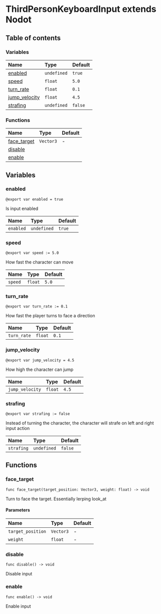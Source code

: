 # ThirdPersonKeyboardInput extends Nodot

## Table of contents

### Variables

|Name|Type|Default|
|:-|:-|:-|
|[enabled](#enabled)|`undefined`|`true`|
|[speed](#speed)|`float`|`5.0`|
|[turn_rate](#turn_rate)|`float`|`0.1`|
|[jump_velocity](#jump_velocity)|`float`|`4.5`|
|[strafing](#strafing)|`undefined`|`false`|

### Functions

|Name|Type|Default|
|:-|:-|:-|
|[face_target](#face_target)|`Vector3`|-|
|[disable](#disable)|||
|[enable](#enable)|||

## Variables

### enabled

```gdscript
@export var enabled = true
```

Is input enabled

|Name|Type|Default|
|:-|:-|:-|
|`enabled`|`undefined`|`true`|

### speed

```gdscript
@export var speed := 5.0
```

How fast the character can move

|Name|Type|Default|
|:-|:-|:-|
|`speed`|`float`|`5.0`|

### turn_rate

```gdscript
@export var turn_rate := 0.1
```

How fast the player turns to face a direction

|Name|Type|Default|
|:-|:-|:-|
|`turn_rate`|`float`|`0.1`|

### jump_velocity

```gdscript
@export var jump_velocity = 4.5
```

How high the character can jump

|Name|Type|Default|
|:-|:-|:-|
|`jump_velocity`|`float`|`4.5`|

### strafing

```gdscript
@export var strafing := false
```

Instead of turning the character, the character will strafe on left and right input action

|Name|Type|Default|
|:-|:-|:-|
|`strafing`|`undefined`|`false`|

## Functions

### face_target

```gdscript
func face_target(target_position: Vector3, weight: float) -> void
```

Turn to face the target. Essentially lerping look_at

#### Parameters

|Name|Type|Default|
|:-|:-|:-|
|`target_position`|`Vector3`|-|
|`weight`|`float`|-|

### disable

```gdscript
func disable() -> void
```

Disable input

### enable

```gdscript
func enable() -> void
```

Enable input

